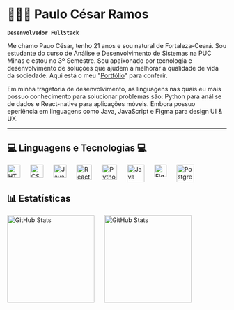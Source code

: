 # 👨🏻‍💻 Paulo César Ramos

**`Desenvolvedor FullStack`**

Me chamo Pauo César, tenho 21 anos e sou natural de Fortaleza-Ceará.
Sou estudante do curso de Análise e Desenvolvimento de Sistemas na PUC Minas e estou no 3º Semestre. Sou apaixonado por tecnologia e desenvolvimento de soluções que ajudem a melhorar a qualidade de vida da sociedade. Aqui está o meu "[Portfólio](https://paulocesardeveloper.netlify.app/)" para conferir.

Em minha tragetória de desenvolvimento, as linguagens nas quais eu mais possuo conhecimento para solucionar problemas são: Python para análise de dados e React-native para aplicações móveis. Embora possuo eperiência em linguagens como Java, JavaScript e Figma para design UI & UX.

---

## 💻 Linguagens e Tecnologias 💻

<img
    align="left"
    alt="HTML"
    title="HTML"
    width="30px"
    style="padding-right: 20px;"
src="https://camo.githubusercontent.com/d91a719ff03fb705982d4462a546806028623ddf5c558c7cf969c41afa7310e0/68747470733a2f2f63646e2e6a7364656c6976722e6e65742f67682f64657669636f6e732f64657669636f6e2f69636f6e732f68746d6c352f68746d6c352d706c61696e2e737667"
/>

<img
    align="left"
    alt="CSS"
    title="CSS"
    width="30px"
    style="padding-right: 20px;"
src="https://camo.githubusercontent.com/aca95aa2f447d7f13f23a47b88e6eb655f5e5ea279b2a37da6eae2d2197aefe0/68747470733a2f2f63646e2e6a7364656c6976722e6e65742f67682f64657669636f6e732f64657669636f6e2f69636f6e732f637373332f637373332d706c61696e2e737667"
/>

<img
    align="left"
    alt="JavaScript"
    title="JavaScript"
    width="30px"
    style="padding-right: 20px;"
src="https://camo.githubusercontent.com/34c801e15a80d0d62f3da09bc6ca4f46a243457939381ae67f5003bdac51d432/68747470733a2f2f63646e2e6a7364656c6976722e6e65742f67682f64657669636f6e732f64657669636f6e2f69636f6e732f6a6176617363726970742f6a6176617363726970742d706c61696e2e737667"
/>

<img
    align="left"
    alt="React-Native"
    title="React-Native"
    width="35px"
    style="padding-right: 20px;"
src="https://cdn.jsdelivr.net/gh/devicons/devicon@latest/icons/react/react-original-wordmark.svg"
/>

<img
    align="left"
    alt="Python"
    title="Python"
    width="35px"
    style="padding-right: 20px;"
src="https://cdn.jsdelivr.net/gh/devicons/devicon@latest/icons/python/python-original.svg"
/>

<img
    align="left"
    alt="Java"
    title="Java"
    width="40px"
    style="padding-right: 20px;"
src="https://cdn.jsdelivr.net/gh/devicons/devicon@latest/icons/java/java-original-wordmark.svg"
/>

<img
    align="left"
    alt="Figma"
    title="Figma"
    width="28px"
    style="padding-right: 20px;"
src="https://cdn.jsdelivr.net/gh/devicons/devicon@latest/icons/figma/figma-original.svg"
/>

<img
    align="left"
    alt="Postgresql"
    title="Postgresql"
    width="40px"
    style="padding-right: 20px;"
src="https://cdn.jsdelivr.net/gh/devicons/devicon@latest/icons/postgresql/postgresql-original-wordmark.svg"
/>

<br/>
<br/>

## 📊 Estatísticas

<img
align="left"
    alt="GitHub Stats"
    height="200px"
    style="padding-right: 20px;"
    src="https://github-readme-stats.vercel.app/api?username=paulocesaramos1405&show_icons=true&theme=tokyonigth&include_all_commits=true&bg_color=000000&locale=pt-br"
/>

<img
align="left"
    alt="GitHub Stats"
    height="200px"
    style="padding-right: 20px;"
    src="https://github-readme-stats.vercel.app/api/top-langs/?username=paulocesaramos1405&theme=tokyonigth&layout=compact&custom_title=Tecnologias&language_count=12"
/>

